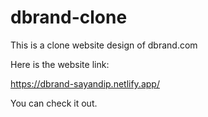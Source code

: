 # dbrand-clone
This is a clone website design of dbrand.com

Here is the website link:

https://dbrand-sayandip.netlify.app/

You can check it out.
